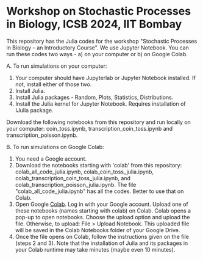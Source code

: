 # Workshop on Stochastic Processes in Biology, ICSB 2024, IIT Bombay
This repository has the Julia codes for the workshop "Stochastic Processes in Biology – an Introductory Course".
We use Jupyter Notebook. You can run these codes two ways - a) on your computer or b) on Google Colab. 

A. To run simulations on your computer:
1. Your computer should have Jupyterlab or Jupyter Notebook installed. If not, install either of those two.
2. Install Julia.
3. Install Julia packages - Random, Plots, Statistics, Distributions.
4. Install the Julia kernel for Jupyter Notebook. Requires installation of IJulia package.

Download the following notebooks from this repository and run locally on your computer: coin_toss.ipynb, transcription_coin_toss.ipynb and transcription_poisson.ipynb.

B. To run simulations on Google Colab:
1. You need a Google account.
2. Download the notebooks starting with 'colab' from this repository: colab_all_code_julia.ipynb, colab_coin_toss_julia.ipynb, colab_transcription_coin_toss_julia.ipynb, and colab_transcription_poisson_julia.ipynb. The file "colab_all_code_julia.ipynb" has all the codes. Better to use that on Colab.
3. Open Google [Colab](https://colab.research.google.com/). Log in with your Google account. Upload one of these notebooks (names starting with colab) on Colab. Colab opens a pop-up to open notebooks. Choose the upload option and upload the file. Otherwise, to upload: File > Upload Notebook. This uploaded file will be saved in the Colab Notebooks folder of your Google Drive.
4. Once the file opens on Colab, follow the instructions given on the file (steps 2 and 3). Note that the installation of Julia and its packages in your Colab runtime may take minutes (maybe even 10 minutes).

